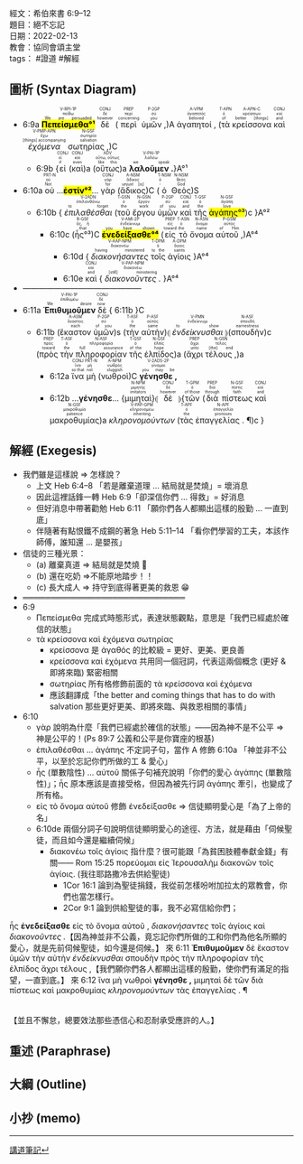 經文：希伯來書 6:9–12  
題目：絕不忘記  
日期：2022-02-13  
教會：協同會頌主堂  
tags： #證道  #解經  


## 圖析 (Syntax Diagram)

- <rt>6:9a</rt> <RUBY><ruby><ruby><mark><strong>Πεπείσμεθα°¹</strong></mark><rt>We are persuaded</rt></ruby><rt>πείθω</rt></ruby><rt>V-RPI-1P</rt></RUBY> <RUBY><ruby><ruby>δὲ<rt>however</rt></ruby><rt>δέ</rt></ruby><rt>CONJ</rt></RUBY> (<RUBY><ruby><ruby>περὶ<rt>concerning</rt></ruby><rt>περί</rt></ruby><rt>PREP</rt></RUBY> <RUBY><ruby><ruby>ὑμῶν ,<rt>you</rt></ruby><rt>σύ</rt></ruby><rt>P-2GP</rt></RUBY>)A <RUBY><ruby><ruby>ἀγαπητοί ,<rt>beloved</rt></ruby><rt>ἀγαπητός</rt></ruby><rt>A-VPM</rt></RUBY> (<RUBY><ruby><ruby>τὰ<rt>of</rt></ruby><rt>ὁ</rt></ruby><rt>T-APN</rt></RUBY> <RUBY><ruby><ruby>κρείσσονα<rt>better [things]</rt></ruby><rt>κρείσσων</rt></ruby><rt>A-APN-C</rt></RUBY>  <RUBY><ruby><ruby>καὶ<rt>and</rt></ruby><rt>καί</rt></ruby><rt>CONJ</rt></RUBY> <RUBY><ruby><ruby><em>ἐχόμενα</em><rt>[things] accompanying</rt></ruby><rt>ἔχω</rt></ruby><rt>V-PMP-APN</rt></RUBY> <RUBY><ruby><ruby>σωτηρίας ,<rt>salvation</rt></ruby><rt>σωτηρία</rt></ruby><rt>N-GSF</rt></RUBY>)C 
	- <rt>6:9b</rt> {<RUBY><ruby><ruby>εἰ<rt>if</rt></ruby><rt>εἰ</rt></ruby><rt>CONJ</rt></RUBY> (<RUBY><ruby><ruby>καὶ<rt>even</rt></ruby><rt>καί</rt></ruby><rt>CONJ</rt></RUBY>)a (<RUBY><ruby><ruby>οὕτως<rt>like this</rt></ruby><rt>οὕτω, οὕτως</rt></ruby><rt>ADV</rt></RUBY>)a <RUBY><ruby><ruby><strong>λαλοῦμεν .</strong><rt>we speak</rt></ruby><rt>λαλέω</rt></ruby><rt>V-PAI-1P</rt></RUBY>}A°¹
- <rt>6:10a</rt> <RUBY><ruby><ruby>οὐ<rt>Not</rt></ruby><rt>οὐ</rt></ruby><rt>PRT-N</rt></RUBY> ...<mark>**ἐστίν°²**</mark>... <RUBY><ruby><ruby>γὰρ<rt>for</rt></ruby><rt>γάρ</rt></ruby><rt>CONJ</rt></RUBY> (<RUBY><ruby><ruby>ἄδικος<rt>unjust [is]</rt></ruby><rt>ἄδικος</rt></ruby><rt>A-NSM</rt></RUBY>)C (<RUBY><ruby><ruby>ὁ<rt>-</rt></ruby><rt>ὁ</rt></ruby><rt>T-NSM</rt></RUBY> <RUBY><ruby><ruby>Θεὸς<rt>God</rt></ruby><rt>θεός</rt></ruby><rt>N-NSM</rt></RUBY>)S 
	- <rt>6:10b</rt> { <RUBY><ruby><ruby><em>ἐπιλαθέσθαι</em><rt>to forget</rt></ruby><rt>ἐπιλανθάνω</rt></ruby><rt>V-2ADN</rt></RUBY> (<RUBY><ruby><ruby>τοῦ<rt>the</rt></ruby><rt>ὁ</rt></ruby><rt>T-GSN</rt></RUBY> <RUBY><ruby><ruby>ἔργου<rt>work</rt></ruby><rt>ἔργον</rt></ruby><rt>N-GSN</rt></RUBY> <RUBY><ruby><ruby>ὑμῶν<rt>of you</rt></ruby><rt>σύ</rt></ruby><rt>P-2GP</rt></RUBY> <RUBY><ruby><ruby>καὶ<rt>and</rt></ruby><rt>καί</rt></ruby><rt>CONJ</rt></RUBY> <RUBY><ruby><ruby>τῆς<rt>the</rt></ruby><rt>ὁ</rt></ruby><rt>T-GSF</rt></RUBY> <RUBY><ruby><ruby><mark>ἀγάπης°³</mark><rt>love</rt></ruby><rt>ἀγάπη</rt></ruby><rt>N-GSF</rt></RUBY>)c }A°²
		- <rt>6:10c</rt> (<RUBY><ruby><ruby>ἧς°³<rt>that</rt></ruby><rt>ὅς, ἥ</rt></ruby><rt>R-GSF</rt></RUBY>)C <RUBY><ruby><ruby><mark><strong>ἐνεδείξασθε°⁴</strong></mark><rt>you have shown</rt></ruby><rt>ἐνδείκνυμι</rt></ruby><rt>V-AMI-2P</rt></RUBY> (<RUBY><ruby><ruby>εἰς<rt>toward</rt></ruby><rt>εἰς</rt></ruby><rt>PREP</rt></RUBY> <RUBY><ruby><ruby>τὸ<rt>the</rt></ruby><rt>ὁ</rt></ruby><rt>T-ASN</rt></RUBY> <RUBY><ruby><ruby>ὄνομα<rt>name</rt></ruby><rt>ὄνομα</rt></ruby><rt>N-ASN</rt></RUBY> <RUBY><ruby><ruby>αὐτοῦ ,<rt>of Him</rt></ruby><rt>αὐτός</rt></ruby><rt>P-GSM</rt></RUBY>)A°⁴
			- <rt>6:10d</rt> { <RUBY><ruby><ruby><em>διακονήσαντες</em><rt>having ministered</rt></ruby><rt>διακονέω</rt></ruby><rt>V-AAP-NPM</rt></RUBY> <RUBY><ruby><ruby>τοῖς<rt>to the</rt></ruby><rt>ὁ</rt></ruby><rt>T-DPM</rt></RUBY> <RUBY><ruby><ruby>ἁγίοις<rt>saints</rt></ruby><rt>ἅγιος</rt></ruby><rt>A-DPM</rt></RUBY> }A°⁴
			- <rt>6:10e</rt> <RUBY><ruby><ruby>καὶ<rt>and</rt></ruby><rt>καί</rt></ruby><rt>CONJ</rt></RUBY> { <RUBY><ruby><ruby><em>διακονοῦντες .</em><rt>[still] ministering</rt></ruby><rt>διακονέω</rt></ruby><rt>V-PAP-NPM</rt></RUBY> }A°⁴
- ———————————————
- <rt>6:11a</rt> <RUBY><ruby><ruby><strong>Ἐπιθυμοῦμεν</strong><rt>We desire</rt></ruby><rt>ἐπιθυμέω</rt></ruby><rt>V-PAI-1P</rt></RUBY> <RUBY><ruby><ruby>δὲ<rt>now</rt></ruby><rt>δέ</rt></ruby><rt>CONJ</rt></RUBY> { <rt>6:11b</rt> }C
	- <rt>6:11b</rt> (<RUBY><ruby><ruby>ἕκαστον<rt>each</rt></ruby><rt>ἕκαστος</rt></ruby><rt>A-ASM</rt></RUBY> <RUBY><ruby><ruby>ὑμῶν<rt>of you</rt></ruby><rt>σύ</rt></ruby><rt>P-2GP</rt></RUBY>)s (<RUBY><ruby><ruby>τὴν<rt>the</rt></ruby><rt>ὁ</rt></ruby><rt>T-ASF</rt></RUBY> <RUBY><ruby><ruby>αὐτὴν<rt>same</rt></ruby><rt>αὐτός</rt></ruby><rt>P-ASF</rt></RUBY>)⦇ <RUBY><ruby><ruby><em>ἐνδείκνυσθαι</em><rt>to show</rt></ruby><rt>ἐνδείκνυμι</rt></ruby><rt>V-PMN</rt></RUBY> ⦈(<RUBY><ruby><ruby>σπουδὴν<rt>earnestness</rt></ruby><rt>σπουδή</rt></ruby><rt>N-ASF</rt></RUBY>)c (<RUBY><ruby><ruby>πρὸς<rt>toward</rt></ruby><rt>πρός</rt></ruby><rt>PREP</rt></RUBY> <RUBY><ruby><ruby>τὴν<rt>the</rt></ruby><rt>ὁ</rt></ruby><rt>T-ASF</rt></RUBY> <RUBY><ruby><ruby>πληροφορίαν<rt>full assurance</rt></ruby><rt>πληροφορία</rt></ruby><rt>N-ASF</rt></RUBY> <RUBY><ruby><ruby>τῆς<rt>of the</rt></ruby><rt>ὁ</rt></ruby><rt>T-GSF</rt></RUBY> <RUBY><ruby><ruby>ἐλπίδος<rt>hope</rt></ruby><rt>ἐλπίς</rt></ruby><rt>N-GSF</rt></RUBY>)a (<RUBY><ruby><ruby>ἄχρι<rt>unto</rt></ruby><rt>ἄχρι</rt></ruby><rt>PREP</rt></RUBY> <RUBY><ruby><ruby>τέλους ,<rt>[the] end</rt></ruby><rt>τέλος</rt></ruby><rt>N-GSN</rt></RUBY>)a
		- <rt>6:12a</rt> <RUBY><ruby><ruby>ἵνα<rt>so that</rt></ruby><rt>ἵνα</rt></ruby><rt>CONJ</rt></RUBY> <RUBY><ruby><ruby>μὴ<rt>not</rt></ruby><rt>μή</rt></ruby><rt>PRT-N</rt></RUBY> (<RUBY><ruby><ruby>νωθροὶ<rt>sluggish</rt></ruby><rt>νωθρός</rt></ruby><rt>A-NPM</rt></RUBY>)C <RUBY><ruby><ruby><strong>γένησθε ,</strong><rt>you may be</rt></ruby><rt>γίνομαι</rt></ruby><rt>V-2ADS-2P</rt></RUBY> 
		- <rt>6:12b</rt> ...**γένησθε**... {<RUBY><ruby><ruby>μιμηταὶ<rt>imitators</rt></ruby><rt>μιμητής</rt></ruby><rt>N-NPM</rt></RUBY>}⦇ <RUBY><ruby><ruby>δὲ<rt>however</rt></ruby><rt>δέ</rt></ruby><rt>CONJ</rt></RUBY> ⦈{<RUBY><ruby><ruby>τῶν<rt>of those</rt></ruby><rt>ὁ</rt></ruby><rt>T-GPM</rt></RUBY> (<RUBY><ruby><ruby>διὰ<rt>through</rt></ruby><rt>διά</rt></ruby><rt>PREP</rt></RUBY> <RUBY><ruby><ruby>πίστεως<rt>faith</rt></ruby><rt>πίστις</rt></ruby><rt>N-GSF</rt></RUBY> <RUBY><ruby><ruby>καὶ<rt>and</rt></ruby><rt>καί</rt></ruby><rt>CONJ</rt></RUBY> <RUBY><ruby><ruby>μακροθυμίας<rt>patience</rt></ruby><rt>μακροθυμία</rt></ruby><rt>N-GSF</rt></RUBY>)a <RUBY><ruby><ruby><em>κληρονομούντων</em><rt>inheriting</rt></ruby><rt>κληρονομέω</rt></ruby><rt>V-PAP-GPM</rt></RUBY> (<RUBY><ruby><ruby>τὰς<rt>the</rt></ruby><rt>ὁ</rt></ruby><rt>T-APF</rt></RUBY> <RUBY><ruby><ruby>ἐπαγγελίας . ¶<rt>promises</rt></ruby><rt>ἐπαγγελία</rt></ruby><rt>N-APF</rt></RUBY>)c } 

## 解經 (Exegesis)
- 我們雖是這樣說 ⇒ 怎樣說？
	- 上文 Heb 6:4–8 「若是離棄道理 ... 結局就是焚燒」= 壞消息
	- 因此這裡話鋒一轉 Heb 6:9「卻深信你們 ... 得救」= 好消息
	- 但好消息中帶著勸勉 Heb 6:11 「願你們各人都顯出這樣的殷勤 ... 一直到底」
	- 伴隨著有點恨鐵不成鋼的著急 Heb 5:11–14 「看你們學習的工夫，本該作師傅，誰知還 ... 是嬰孩」
- 信徒的三種光景：
	- (a) 離棄真道 ⇒ 結局就是焚燒 🥵
	- (b) 還在吃奶 ⇒不能原地踏步！！
	- (c) 長大成人 ⇒ 持守到底得著更美的救恩 😁
- ═════════════════════════════
- 6:9
	- Πεπείσμεθα 完成式時態形式，表達狀態觀點，意思是「我們已經處於確信的狀態」
	- τὰ κρείσσονα καὶ ἐχόμενα σωτηρίας 
		- κρείσσονα 是 ἀγαθός 的比較級 = 更好、更美、更良善
		- κρείσσονα καὶ ἐχόμενα 共用同一個冠詞，代表這兩個概念 (更好 & 即將來臨) 緊密相關
		- σωτηρίας 所有格修飾前面的 τὰ κρείσσονα καὶ ἐχόμενα
		- 應該翻譯成「the better and coming things that has to do with salvation 那些更好更美、即將來臨、與救恩相關的事情」
- 6:10
	- γὰρ 說明為什麼「我們已經處於確信的狀態」——因為神不是不公平 ⇒ 神是公平的！(Ps 89:7 公義和公平是你寶座的根基)
	- ἐπιλαθέσθαι ... ἀγάπης 不定詞子句，當作 A 修飾 6:10a 「神並非不公平，以至於忘記你們所做的工 & 愛心」
	- ἧς (單數陰性) ... αὐτοῦ 關係子句補充說明「你們的愛心 ἀγάπης (單數陰性)」；ἧς 原本應該是直接受格，但因為被先行詞 ἀγάπης 牽引，也變成了所有格。
	- εἰς τὸ ὄνομα αὐτοῦ 修飾 ἐνεδείξασθε ⇒ 信徒顯明愛心是「為了上帝的名」
	- 6:10de 兩個分詞子句說明信徒顯明愛心的途徑、方法，就是藉由「伺候聖徒，而且如今還是繼續伺候」
		- διακονέω τοῖς ἁγίοις 指什麼？很可能跟「為貧困肢體奉獻金錢」有關—— Rom 15:25 πορεύομαι εἰς Ἰερουσαλὴμ διακονῶν τοῖς ἁγίοις. (我往耶路撒冷去供給聖徒)
			- 1Cor 16:1 論到為聖徒捐錢，我從前怎樣吩咐加拉太的眾教會，你們也當怎樣行。 
			- 2Cor 9:1 論到供給聖徒的事，我不必寫信給你們； 

 ἧς <strong>ἐνεδείξασθε</strong> εἰς τὸ ὄνομα αὐτοῦ , <em>διακονήσαντες</em> τοῖς ἁγίοις καὶ <em>διακονοῦντες .</em>【因為神並非不公義，竟忘記你們所做的工和你們為他名所顯的愛心，就是先前伺候聖徒，如今還是伺候。】 來 6:11 <strong>Ἐπιθυμοῦμεν</strong> δὲ ἕκαστον ὑμῶν τὴν αὐτὴν <em>ἐνδείκνυσθαι</em> σπουδὴν πρὸς τὴν πληροφορίαν τῆς ἐλπίδος ἄχρι τέλους ,【我們願你們各人都顯出這樣的殷勤，使你們有滿足的指望，一直到底。】 來 6:12 ἵνα μὴ νωθροὶ <strong>γένησθε ,</strong> μιμηταὶ δὲ τῶν διὰ πίστεως καὶ μακροθυμίας <em>κληρονομούντων</em> τὰς ἐπαγγελίας . ¶</br></br></br>【並且不懈怠，總要效法那些憑信心和忍耐承受應許的人。】 
## 重述 (Paraphrase)

## 大綱 (Outline)

## 小抄 (memo)



---
[講道筆記↵](../README.md)
